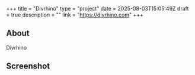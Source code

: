 +++
title = "Divrhino"
type = "project"
date = 2025-08-03T15:05:49Z
draft = true
description = ""
link = "https://divrhino.com"
+++

## About
Divrhino 
## Screenshot
